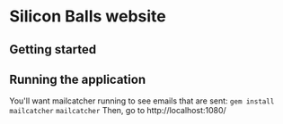 # Silicon Balls website

## Getting started

## Running the application
You'll want mailcatcher running to see emails that are sent:
`gem install mailcatcher`
`mailcatcher`
Then, go to http://localhost:1080/
